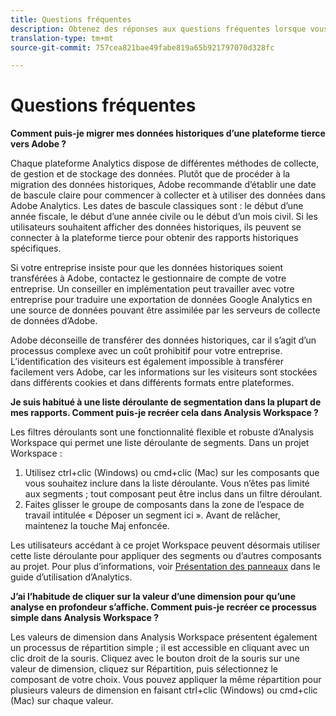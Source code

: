 ```yaml
---
title: Questions fréquentes
description: Obtenez des réponses aux questions fréquentes lorsque vous passez d’une plateforme tierce à Adobe.
translation-type: tm+mt
source-git-commit: 757cea821bae49fabe819a65b921797070d328fc

---
```



# Questions fréquentes

**Comment puis-je migrer mes données historiques d’une plateforme tierce vers Adobe ?**

Chaque plateforme Analytics dispose de différentes méthodes de collecte, de gestion et de stockage des données. Plutôt que de procéder à la migration des données historiques, Adobe recommande d’établir une date de bascule claire pour commencer à collecter et à utiliser des données dans Adobe Analytics. Les dates de bascule classiques sont : le début d’une année fiscale, le début d’une année civile ou le début d’un mois civil. Si les utilisateurs souhaitent afficher des données historiques, ils peuvent se connecter à la plateforme tierce pour obtenir des rapports historiques spécifiques.

Si votre entreprise insiste pour que les données historiques soient transférées à Adobe, contactez le gestionnaire de compte de votre entreprise. Un conseiller en implémentation peut travailler avec votre entreprise pour traduire une exportation de données Google Analytics en une source de données pouvant être assimilée par les serveurs de collecte de données d’Adobe.

Adobe déconseille de transférer des données historiques, car il s’agit d’un processus complexe avec un coût prohibitif pour votre entreprise. L’identification des visiteurs est également impossible à transférer facilement vers Adobe, car les informations sur les visiteurs sont stockées dans différents cookies et dans différents formats entre plateformes.

**Je suis habitué à une liste déroulante de segmentation dans la plupart de mes rapports. Comment puis-je recréer cela dans Analysis Workspace ?**

Les filtres déroulants sont une fonctionnalité flexible et robuste d’Analysis Workspace qui permet une liste déroulante de segments. Dans un projet Workspace :

1. Utilisez ctrl+clic (Windows) ou cmd+clic (Mac) sur les composants que vous souhaitez inclure dans la liste déroulante. Vous n’êtes pas limité aux segments ; tout composant peut être inclus dans un filtre déroulant.
2. Faites glisser le groupe de composants dans la zone de l’espace de travail intitulée « Déposer un segment ici ». Avant de relâcher, maintenez la touche Maj enfoncée.

Les utilisateurs accédant à ce projet Workspace peuvent désormais utiliser cette liste déroulante pour appliquer des segments ou d’autres composants au projet. Pour plus d’informations, voir [Présentation des panneaux](/help/analyze/analysis-workspace/c-panels/panels.md) dans le guide d’utilisation d’Analytics.

**J’ai l’habitude de cliquer sur la valeur d’une dimension pour qu’une analyse en profondeur s’affiche. Comment puis-je recréer ce processus simple dans Analysis Workspace ?**

Les valeurs de dimension dans Analysis Workspace présentent également un processus de répartition simple ; il est accessible en cliquant avec un clic droit de la souris. Cliquez avec le bouton droit de la souris sur une valeur de dimension, cliquez sur Répartition, puis sélectionnez le composant de votre choix. Vous pouvez appliquer la même répartition pour plusieurs valeurs de dimension en faisant ctrl+clic (Windows) ou cmd+clic (Mac) sur chaque valeur.
